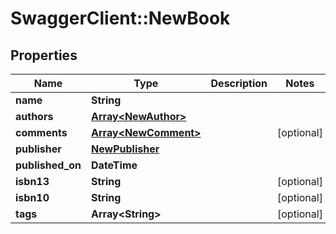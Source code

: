 # SwaggerClient::NewBook

## Properties
Name | Type | Description | Notes
------------ | ------------- | ------------- | -------------
**name** | **String** |  | 
**authors** | [**Array&lt;NewAuthor&gt;**](NewAuthor.md) |  | 
**comments** | [**Array&lt;NewComment&gt;**](NewComment.md) |  | [optional] 
**publisher** | [**NewPublisher**](NewPublisher.md) |  | 
**published_on** | **DateTime** |  | 
**isbn13** | **String** |  | [optional] 
**isbn10** | **String** |  | [optional] 
**tags** | **Array&lt;String&gt;** |  | [optional] 


